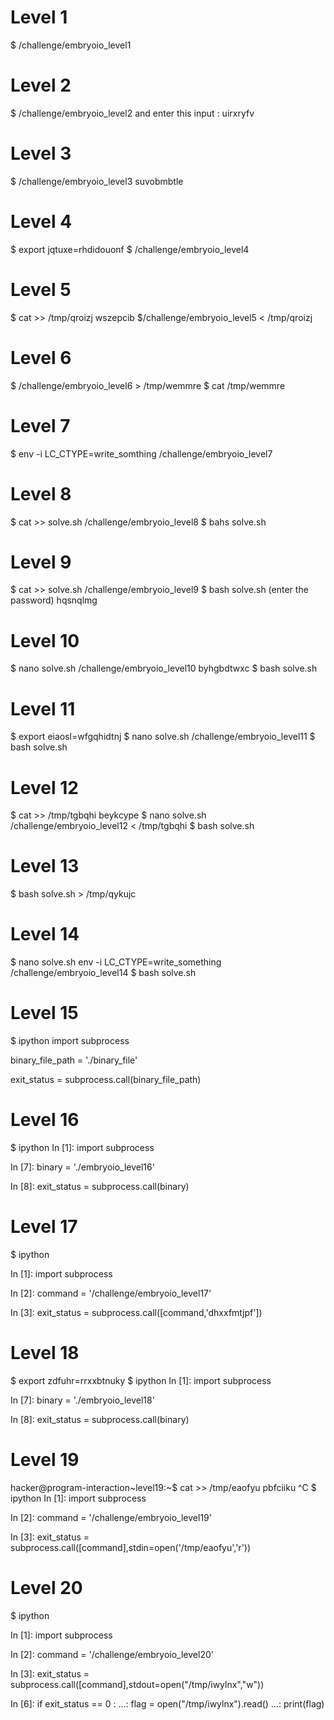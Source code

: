 # Level 1
$ /challenge/embryoio_level1
# Level 2
$ /challenge/embryoio_level2
and enter this input : uirxryfv
# Level 3
$ /challenge/embryoio_level3 suvobmbtle
# Level 4
$ export jqtuxe=rhdidouonf
$ /challenge/embryoio_level4
# Level 5
$ cat >> /tmp/qroizj
wszepcib
$/challenge/embryoio_level5 < /tmp/qroizj
# Level 6
$  /challenge/embryoio_level6 > /tmp/wemmre
$ cat /tmp/wemmre
# Level 7
$ env -i LC_CTYPE=write_somthing /challenge/embryoio_level7 
# Level 8
$ cat >> solve.sh
/challenge/embryoio_level8
$ bahs solve.sh
# Level 9
$ cat >> solve.sh
/challenge/embryoio_level9
$ bash solve.sh
(enter the password)
hqsnqlmg 
# Level 10
$ nano solve.sh
/challenge/embryoio_level10 byhgbdtwxc
$ bash solve.sh
# Level 11
$ export eiaosl=wfgqhidtnj
$ nano solve.sh
/challenge/embryoio_level11 
$ bash solve.sh
# Level 12
$ cat >> /tmp/tgbqhi
beykcype
$ nano solve.sh
/challenge/embryoio_level12 < /tmp/tgbqhi
$ bash solve.sh
# Level 13
$ bash solve.sh > /tmp/qykujc
# Level 14
$ nano solve.sh
env -i LC_CTYPE=write_something  /challenge/embryoio_level14
$ bash solve.sh
# Level 15
$ ipython
import subprocess

binary_file_path = './binary_file'

exit_status = subprocess.call(binary_file_path)
# Level 16
$ ipython
In [1]: import subprocess

In [7]: binary = './embryoio_level16'

In [8]: exit_status = subprocess.call(binary)

# Level 17 

$ ipython

In [1]: import subprocess

In [2]: command = '/challenge/embryoio_level17'

In [3]: exit_status = subprocess.call([command,'dhxxfmtjpf'])

# Level 18
$ export zdfuhr=rrxxbtnuky
$ ipython
In [1]: import subprocess

In [7]: binary = './embryoio_level18'

In [8]: exit_status = subprocess.call(binary)

# Level 19
hacker@program-interaction~level19:~$ cat >> /tmp/eaofyu
pbfciiku
^C
$ ipython
In [1]: import subprocess

In [2]: command = '/challenge/embryoio_level19'

In [3]: exit_status = subprocess.call([command],stdin=open('/tmp/eaofyu','r'))

# Level 20

$ ipython

In [1]: import subprocess

In [2]: command = '/challenge/embryoio_level20'

In [3]: exit_status = subprocess.call([command],stdout=open("/tmp/iwylnx","w"))

In [6]: if exit_status == 0 :
   ...:     flag = open("/tmp/iwylnx").read()
   ...:     print(flag)

